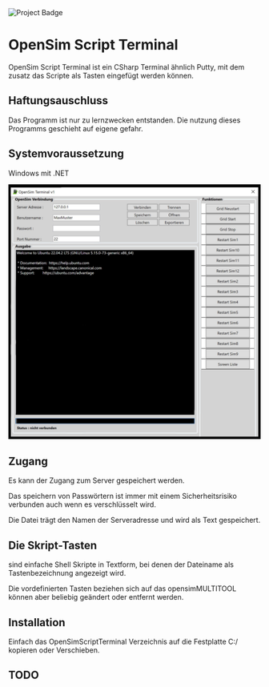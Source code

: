 <img src="https://ci.appveyor.com/api/projects/status/32r7s2skrgm9ubva?svg=true" alt="Project Badge" width="150">

# OpenSim Script Terminal
OpenSim Script Terminal ist ein CSharp Terminal ähnlich Putty, mit dem zusatz das Scripte als Tasten eingefügt werden können.

## Haftungsauschluss
Das Programm ist nur zu lernzwecken entstanden. Die nutzung dieses Programms geschieht auf eigene gefahr.

## Systemvoraussetzung 
Windows mit .NET

![GitHub Logo](https://github.com/BigManzai/OpenSim-Shell-Script/blob/main/sharposmtool.jpg)

## Zugang
Es kann der Zugang zum Server gespeichert werden.

Das speichern von Passwörtern ist immer mit einem Sicherheitsrisiko verbunden auch wenn es verschlüsselt wird.

Die Datei trägt den Namen der Serveradresse und wird als Text gespeichert.

## Die Skript-Tasten 
sind einfache Shell Skripte in Textform, bei denen der Dateiname als Tastenbezeichnung angezeigt wird.

Die vordefinierten Tasten beziehen sich auf das opensimMULTITOOL können aber beliebig geändert oder entfernt werden.

## Installation
Einfach das OpenSimScriptTerminal Verzeichnis auf die Festplatte C:/ kopieren oder Verschieben.

## TODO

